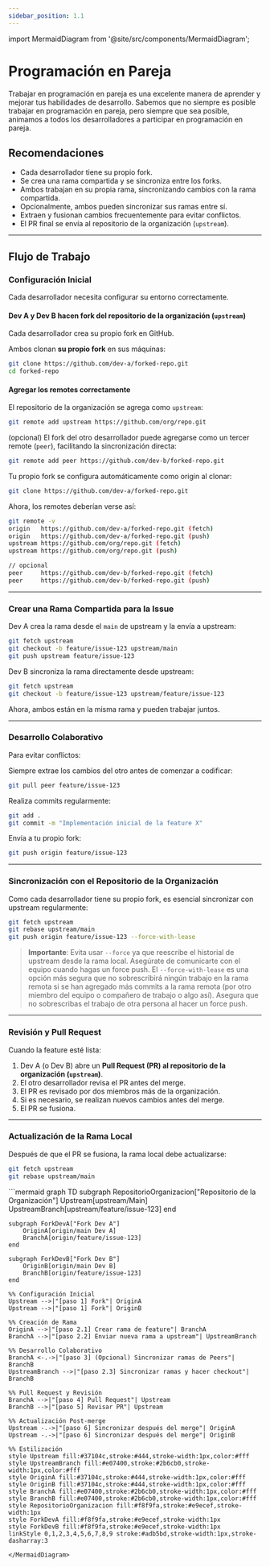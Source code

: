 ```yaml
---
sidebar_position: 1.1
---
```


import MermaidDiagram from '@site/src/components/MermaidDiagram';

# Programación en Pareja

Trabajar en programación en pareja es una excelente manera de aprender y mejorar tus habilidades de desarrollo. Sabemos que no siempre es posible trabajar en programación en pareja, pero siempre que sea posible, animamos a todos los desarrolladores a participar en programación en pareja.

## **Recomendaciones**

- Cada desarrollador tiene su propio fork.
- Se crea una rama compartida y se sincroniza entre los forks.
- Ambos trabajan en su propia rama, sincronizando cambios con la rama compartida.
- Opcionalmente, ambos pueden sincronizar sus ramas entre sí.
- Extraen y fusionan cambios frecuentemente para evitar conflictos.
- El PR final se envía al repositorio de la organización (`upstream`).

---

## Flujo de Trabajo

### Configuración Inicial
Cada desarrollador necesita configurar su entorno correctamente.

#### Dev A y Dev B hacen fork del repositorio de la organización (`upstream`)

Cada desarrollador crea su propio fork en GitHub.

Ambos clonan **su propio fork** en sus máquinas:

```bash
git clone https://github.com/dev-a/forked-repo.git
cd forked-repo
```

#### Agregar los remotes correctamente

El repositorio de la organización se agrega como `upstream`:

```bash
git remote add upstream https://github.com/org/repo.git
```
(opcional) El fork del otro desarrollador puede agregarse como un tercer remote (`peer`), facilitando la sincronización directa:

```bash
git remote add peer https://github.com/dev-b/forked-repo.git
```

Tu propio fork se configura automáticamente como origin al clonar:

```bash
git clone https://github.com/dev-a/forked-repo.git
```

Ahora, los remotes deberían verse así:

```bash
git remote -v
origin   https://github.com/dev-a/forked-repo.git (fetch)
origin   https://github.com/dev-a/forked-repo.git (push)
upstream https://github.com/org/repo.git (fetch)
upstream https://github.com/org/repo.git (push)

// opcional
peer     https://github.com/dev-b/forked-repo.git (fetch)
peer     https://github.com/dev-b/forked-repo.git (push)
```

---

### Crear una Rama Compartida para la Issue

Dev A crea la rama desde el `main` de upstream y la envía a upstream:

```bash
git fetch upstream
git checkout -b feature/issue-123 upstream/main
git push upstream feature/issue-123
```

Dev B sincroniza la rama directamente desde upstream:

```bash
git fetch upstream
git checkout -b feature/issue-123 upstream/feature/issue-123
```

Ahora, ambos están en la misma rama y pueden trabajar juntos.

---

### Desarrollo Colaborativo

Para evitar conflictos:

Siempre extrae los cambios del otro antes de comenzar a codificar:

```bash
git pull peer feature/issue-123
```

Realiza commits regularmente:

```bash
git add .
git commit -m "Implementación inicial de la feature X"
```

Envía a tu propio fork:

```bash
git push origin feature/issue-123
```

---

### Sincronización con el Repositorio de la Organización
Como cada desarrollador tiene su propio fork, es esencial sincronizar con upstream regularmente:
```bash
git fetch upstream
git rebase upstream/main
git push origin feature/issue-123 --force-with-lease
```

> **Importante**: Evita usar `--force` ya que reescribe el historial de upstream desde la rama local. Asegúrate de comunicarte con el equipo cuando hagas un force push. El `--force-with-lease` es una opción más segura que no sobrescribirá ningún trabajo en la rama remota si se han agregado más commits a la rama remota (por otro miembro del equipo o compañero de trabajo o algo así). Asegura que no sobrescribas el trabajo de otra persona al hacer un force push.

---

### Revisión y Pull Request
Cuando la feature esté lista:
1. Dev A (o Dev B) abre un **Pull Request (PR) al repositorio de la organización (`upstream`)**.
2. El otro desarrollador revisa el PR antes del merge.
3. El PR es revisado por dos miembros más de la organización.
4. Si es necesario, se realizan nuevos cambios antes del merge.
5. El PR se fusiona.
---

### Actualización de la Rama Local
Después de que el PR se fusiona, la rama local debe actualizarse:
```bash
git fetch upstream
git rebase upstream/main
```

<MermaidDiagram>
```mermaid
graph TD
    subgraph RepositorioOrganizacion["Repositorio de la Organización"]
        Upstream[upstream/Main]
        UpstreamBranch[upstream/feature/issue-123]
    end

    subgraph ForkDevA["Fork Dev A"]
        OriginA[origin/main Dev A]
        BranchA[origin/feature/issue-123]
    end

    subgraph ForkDevB["Fork Dev B"]
        OriginB[origin/main Dev B]
        BranchB[origin/feature/issue-123]
    end

    %% Configuración Inicial
    Upstream -->|"[paso 1] Fork"| OriginA
    Upstream -->|"[paso 1] Fork"| OriginB

    %% Creación de Rama
    OriginA -->|"[paso 2.1] Crear rama de feature"| BranchA
    BranchA -->|"[paso 2.2] Enviar nueva rama a upstream"| UpstreamBranch

    %% Desarrollo Colaborativo
    BranchA <-.->|"[paso 3] (Opcional) Sincronizar ramas de Peers"| BranchB
    UpstreamBranch -->|"[paso 2.3] Sincronizar ramas y hacer checkout"| BranchB

    %% Pull Request y Revisión
    BranchA -->|"[paso 4] Pull Request"| Upstream
    BranchB -->|"[paso 5] Revisar PR"| Upstream

    %% Actualización Post-merge
    Upstream -.->|"[paso 6] Sincronizar después del merge"| OriginA
    Upstream -.->|"[paso 6] Sincronizar después del merge"| OriginB

    %% Estilización
    style Upstream fill:#37104c,stroke:#444,stroke-width:1px,color:#fff
    style UpstreamBranch fill:#e07400,stroke:#2b6cb0,stroke-width:1px,color:#fff
    style OriginA fill:#37104c,stroke:#444,stroke-width:1px,color:#fff
    style OriginB fill:#37104c,stroke:#444,stroke-width:1px,color:#fff
    style BranchA fill:#e07400,stroke:#2b6cb0,stroke-width:1px,color:#fff
    style BranchB fill:#e07400,stroke:#2b6cb0,stroke-width:1px,color:#fff
    style RepositorioOrganizacion fill:#f8f9fa,stroke:#e9ecef,stroke-width:1px
    style ForkDevA fill:#f8f9fa,stroke:#e9ecef,stroke-width:1px
    style ForkDevB fill:#f8f9fa,stroke:#e9ecef,stroke-width:1px
    linkStyle 0,1,2,3,4,5,6,7,8,9 stroke:#adb5bd,stroke-width:1px,stroke-dasharray:3
```
</MermaidDiagram>
